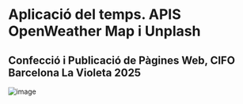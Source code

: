 # Aplicació del temps. APIS OpenWeather Map i Unplash
## Confecció i Publicació de Pàgines Web, CIFO Barcelona La Violeta 2025
![image](https://github.com/user-attachments/assets/b1b74bdc-3651-42a6-86be-8aa9fe13edd3)
